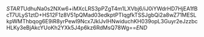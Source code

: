 $START$UdhuNa0s2NXw6+iMXcLRS3pPZgT4m1LXVbj6/iJ0iYWdrHD7HjEA1fBcT7ULyS1ztD+HS12F1z8V51pQMad03edkptPTIqgfkTSSJgbQi2a8wZ71MESLkpWMThbqog6E9iR8yrPewI9Ncx7JklJvIHNwiduchKH039opL3Guyr2eJzzbcHLKy3eBjAkcYUoKh2YXk5J4p6kz6RdMsQ78Wg==$END$